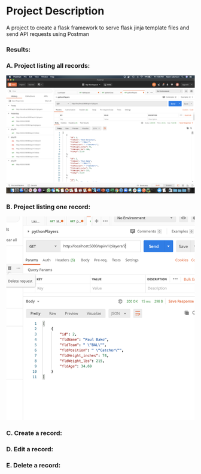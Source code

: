 # Project Description
 A project to create a flask framework to serve flask jinja template files and send API requests using Postman

### Results:

### A. Project listing all records:

![All records](screenshots/a.PNG)

### B. Project listing one record:
![record 2](screenshots/b.PNG)

### C. Create a record:


### D. Edit a record:


### E. Delete a record:


